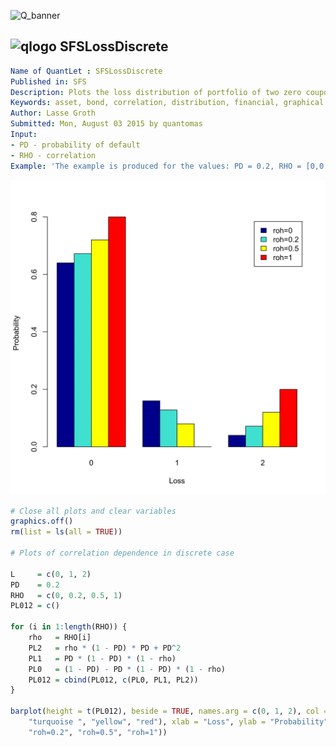 
![Q_banner](https://github.com/QuantLet/Styleguide-and-Validation-procedure/blob/master/pictures/banner.png)

## ![qlogo](https://github.com/QuantLet/Styleguide-and-Validation-procedure/blob/master/pictures/qloqo.png) **SFSLossDiscrete**

```yaml
Name of QuantLet : SFSLossDiscrete 
Published in: SFS
Description: Plots the loss distribution of portfolio of two zero coupon bonds with zero recovery.
Keywords: asset, bond, correlation, distribution, financial, graphical representation, loss-distribution, plot, portfolio, simulation, zero-coupon
Author: Lasse Groth
Submitted: Mon, August 03 2015 by quantomas
Input:
- PD - probability of default
- RHO - correlation
Example: 'The example is produced for the values: PD = 0.2, RHO = [0,0.2,0.5,1].'


```

![Picture1](SFSLossDiscrete-1.png)


```r
# Close all plots and clear variables
graphics.off()
rm(list = ls(all = TRUE))

# Plots of correlation dependence in discrete case

L     = c(0, 1, 2)
PD    = 0.2
RHO   = c(0, 0.2, 0.5, 1)
PL012 = c()

for (i in 1:length(RHO)) {
    rho   = RHO[i]
    PL2   = rho * (1 - PD) * PD + PD^2
    PL1   = PD * (1 - PD) * (1 - rho)
    PL0   = (1 - PD) - PD * (1 - PD) * (1 - rho)
    PL012 = cbind(PL012, c(PL0, PL1, PL2))
}

barplot(height = t(PL012), beside = TRUE, names.arg = c(0, 1, 2), col = c("dark blue", 
    "turquoise ", "yellow", "red"), xlab = "Loss", ylab = "Probability", legend.text = c("roh=0", 
    "roh=0.2", "roh=0.5", "roh=1")) 

```
